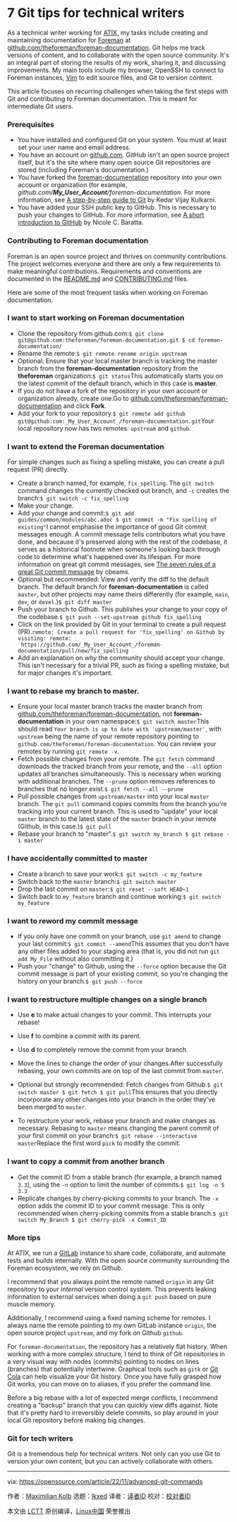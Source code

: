 [#]: subject: "7 Git tips for technical writers"
[#]: via: "https://opensource.com/article/22/11/advanced-git-commands"
[#]: author: "Maximilian Kolb https://opensource.com/users/kolb"
[#]: collector: "lkxed"
[#]: translator: " "
[#]: reviewer: " "
[#]: publisher: " "
[#]: url: " "

7 Git tips for technical writers
======

As a technical writer working for [ATIX][1], my tasks include creating and maintaining documentation for [Foreman][2] at [github.com/theforeman/foreman-documentation][3]. Git helps me track versions of content, and to collaborate with the open source community. It's an integral part of storing the results of my work, sharing it, and discussing improvements. My main tools include my browser, OpenSSH to connect to Foreman instances, [Vim][4] to edit source files, and Git to version content.

This article focuses on recurring challenges when taking the first steps with Git and contributing to Foreman documentation. This is meant for intermediate Git users.

### Prerequisites

- You have installed and configured Git on your system. You must at least set your user name and email address.
- You have an account on [github.com][5]. GitHub isn't an open source project itself, but it's the site where many open source Git repositories are stored (including Foreman's documentation.)
- You have forked the [foreman-documentation][3] repository into your own account or organization (for example, _github.com/__My_User_Account__/foreman-documentation_. For more information, see [A step-by-step guide to Git][6] by Kedar Vijay Kulkarni.
- You have added your SSH public key to GitHub. This is necessary to push your changes to GitHub. For more information, see [A short introduction to GitHub][7] by Nicole C. Baratta.

### Contributing to Foreman documentation

Foreman is an open source project and thrives on community contributions. The project welcomes everyone and there are only a few requirements to make meaningful contributions. Requirements and conventions are documented in the [README.md][8] and [CONTRIBUTING.md][9] files.

Here are some of the most frequent tasks when working on Foreman documentation.

### I want to start working on Foreman documentation

- Clone the repository from github.com:`$ git clone git@github.com:theforeman/foreman-documentation.git
$ cd foreman-documentation/`
- Rename the remote:`$ git remote rename origin upstream`
- Optional: Ensure that your local master branch is tracking the master branch from the **foreman-documentation** repository from the **theforeman** organization:`$ git status`This automatically starts you on the latest commit of the default branch, which in this case is **master**.
- If you do not have a fork of the repository in your own account or organization already, create one.Go to [github.com/theforeman/foreman-documentation][3] and click **Fork**.
- Add your fork to your repository.`$ git remote add github git@github.com:_My_User_Account_/foreman-documentation.git`Your local repository now has two remotes: `upstream` and `github`.

### I want to extend the Foreman documentation

For simple changes such as fixing a spelling mistake, you can create a pull request (PR) directly.

- Create a branch named, for example, `fix_spelling`. The `git switch` command changes the currently checked out branch, and `-c` creates the branch:`$ git switch -c fix_spelling`
- Make your change.
- Add your change and commit:`$ git add guides/common/modules/abc.adoc
$ git commit -m "Fix spelling of existing"`I cannot emphasise the importance of good Git commit messages enough. A commit message tells contributors what you have done, and because it's preserved along with the rest of the codebase, it serves as a historical footnote when someone's looking back through code to determine what's happened over its lifespan. For more information on great git commit messages, see [The seven rules of a great Git commit message][10] by cbeams.
- Optional but recommended: View and verify the diff to the default branch. The default branch for **foreman-documentation** is called `master`, but other projects may name theirs differently (for example, `main`, `dev`, or `devel`.)`$ git diff master`
- Push your branch to Github. This publishes your change to your copy of the codebase.`$ git push --set-upstream github fix_spelling`
- Click on the link provided by Git in your terminal to create a pull request (PR).`remote: Create a pull request for 'fix_spelling' on Github by visiting:
remote:      https://github.com/_My_User_Account_/foreman-documentation/pull/new/fix_spelling`
- Add an explanation on _why_ the community should accept your change. This isn't necessary for a trivial PR, such as fixing a spelling mistake, but for major changes it's important.

### I want to rebase my branch to master.

- Ensure your local master branch tracks the master branch from [github.com/theforeman/foreman-documentation][3], not **foreman-documentation** in your own namespace:`$ git switch master`This should read `Your branch is up to date with 'upstream/master'`, with `upstream` being the name of your remote repository pointing to `github.com/theforeman/foreman-documentation`. You can review your remotes by running `git remote -v`.
- Fetch possible changes from your remote. The `git fetch` command downloads the tracked branch from your remote, and the `--all` option updates all branches simultaneously. This is necessary when working with additional branches. The `--prune` option removes references to branches that no longer exist.`$ git fetch --all --prune`
- Pull possible changes from `upstream/master` into your local `master` branch. The `git pull` command copies commits from the branch you're tracking into your current branch. This is used to "update" your local `master` branch to the latest state of the `master` branch in your remote (Github, in this case.)`$ git pull`
- Rebase your branch to "master".`$ git switch my_branch
$ git rebase -i master`

### I have accidentally committed to master

- Create a branch to save your work:`$ git switch -c my_feature`
- Switch back to the `master` branch:`$ git switch master`
- Drop the last commit on `master`:`$ git reset --soft HEAD~1`
- Switch back to `my_feature` branch and continue working:`$ git switch my_feature`

### I want to reword my commit message

- If you only have one commit on your branch, use `git amend` to change your last commit:`$ git commit --amend`This assumes that you don't have any other files added to your staging area (that is, you did not run `git add My_File` without also committing it.)
- Push your "change" to Github, using the `--force` option because the Git commit message is part of your existing commit, so you're changing the history on your branch.`$ git push --force`

### I want to restructure multiple changes on a single branch

- Use **e** to make actual changes to your commit. This interrupts your rebase!
- Use **f** to combine a commit with its parent.
- Use **d** to completely remove the commit from your branch.
- Move the lines to change the order of your changes.After successfully rebasing, your own commits are on top of the last commit from `master`.

- Optional but strongly recommended: Fetch changes from Github.`$ git switch master
$ git fetch
$ git pull`This ensures that you directly incorporate any other changes into your branch in the order they've been merged to `master`.
- To restructure your work, rebase your branch and make changes as necessary. Rebasing to `master` means changing the parent commit of your first commit on your branch:`$ git rebase --interactive master`Replace the first word `pick` to modify the commit.

### I want to copy a commit from another branch

- Get the commit ID from a stable branch (for example, a branch named `3.3`), using the `-n` option to limit the number of commits.`$ git log -n 5 3.3`
- Replicate changes by cherry-picking commits to your branch. The `-x` option adds the commit ID to your commit message. This is only recommended when cherry-picking commits from a stable branch.`$ git switch My_Branch
$ git cherry-pick -x Commit_ID`

### More tips

At ATIX, we run a [GitLab][11] instance to share code, collaborate, and automate tests and builds internally. With the open source community surrounding the Foreman ecosystem, we rely on Github.

I recommend that you always point the remote named `origin` in any Git repository to your _internal_ version control system. This prevents leaking information to external services when doing a `git push` based on pure muscle memory.

Additionally, I recommend using a fixed naming scheme for remotes. I always name the remote pointing to my own GitLab instance `origin`, the open source project `upstream`, and my fork on Github `github`.

For `foreman-documentation`, the repository has a relatively flat history. When working with a more complex structure, I tend to think of Git repositories in a very visual way with nodes (commits) pointing to nodes on lines (branches) that potentially intertwine. Graphical tools such as `gitk` or [Git Cola][12] can help visualize your Git history. Once you have fully grasped how Git works, you can move on to aliases, if you prefer the command line.

Before a big rebase with a lot of expected merge conflicts, I recommend creating a "backup" branch that you can quickly view diffs against. Note that it's pretty hard to irreversibly delete commits, so play around in your local Git repository before making big changes.

### Git for tech writers

Git is a tremendous help for technical writers. Not only can you use Git to version your own content, but you can actively collaborate with others.

--------------------------------------------------------------------------------

via: https://opensource.com/article/22/11/advanced-git-commands

作者：[Maximilian Kolb][a]
选题：[lkxed][b]
译者：[译者ID](https://github.com/译者ID)
校对：[校对者ID](https://github.com/校对者ID)

本文由 [LCTT](https://github.com/LCTT/TranslateProject) 原创编译，[Linux中国](https://linux.cn/) 荣誉推出

[a]: https://opensource.com/users/kolb
[b]: https://github.com/lkxed
[1]: https://atix.de/en/
[2]: https://opensource.com/article/17/8/system-management-foreman
[3]: https://github.com/theforeman/foreman-documentation
[4]: https://opensource.com/resources/what-vim
[5]: https://github.com/
[6]: https://opensource.com/article/18/1/step-step-guide-git
[7]: https://opensource.com/life/15/11/short-introduction-github
[8]: https://github.com/theforeman/foreman-documentation/blob/master/guides/README.md#contribution-guidelines
[9]: https://github.com/theforeman/foreman-documentation/blob/master/CONTRIBUTING.md#contributing-to-foreman-documentation
[10]: https://cbea.ms/git-commit/#seven-rules
[11]: https://about.gitlab.com/
[12]: https://opensource.com/article/20/3/git-cola
